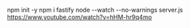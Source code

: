 npm init -y
npm i fastify 
node --watch --no-warnings server.js
https://www.youtube.com/watch?v=hHM-hr9q4mo